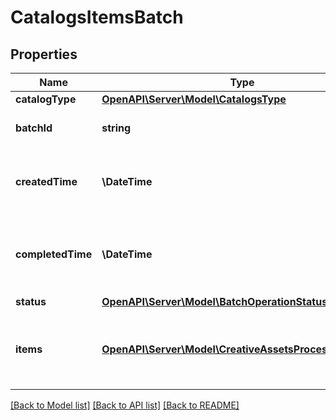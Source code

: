 # CatalogsItemsBatch

## Properties
Name | Type | Description | Notes
------------ | ------------- | ------------- | -------------
**catalogType** | [**OpenAPI\Server\Model\CatalogsType**](CatalogsType.md) |  | 
**batchId** | **string** | Id of the catalogs items batch | [optional] 
**createdTime** | **\DateTime** | Date and time (UTC) of the batch creation: YYYY-MM-DD&#39;T&#39;hh:mm:ss | [optional] [readonly] 
**completedTime** | **\DateTime** | Date and time (UTC) of the batch completion: YYYY-MM-DD&#39;T&#39;hh:mm:ss | [optional] [readonly] 
**status** | [**OpenAPI\Server\Model\BatchOperationStatus**](BatchOperationStatus.md) |  | [optional] 
**items** | [**OpenAPI\Server\Model\CreativeAssetsProcessingRecord**](CreativeAssetsProcessingRecord.md) | Array with the catalogs items processing records part of the catalogs items batch | [optional] 

[[Back to Model list]](../README.md#documentation-for-models) [[Back to API list]](../README.md#documentation-for-api-endpoints) [[Back to README]](../README.md)


